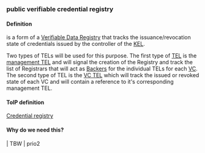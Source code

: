 ### public verifiable credential registry

<h4>Definition</h4><p>is a form of a <a href="https://github.com/trustoverip/toip/wiki/credential-registry">Verifiable Data Registry</a> that tracks the issuance/revocation state of credentials issued by the controller of the <a href="key-event-log">KEL</a>.</p><p>Two types of TELs will be used for this purpose. The first type of <a href="transaction-event-log">TEL</a> is the <a href="management-transaction-event-log">management TEL</a> and will signal the creation of the Registry and track the list of Registrars that will act as <a href="backer">Backers</a> for the individual TELs for each <a href="verifiable-credential">VC</a>. The second type of TEL is the <a href="virtual-credential-transaction-event-log">VC TEL</a> which will track the issued or revoked state of each VC and will contain a reference to it&#39;s corresponding management TEL.</p><h4>ToIP definition</h4><p><a href="https://github.com/trustoverip/toip/wiki/credential-registry">Credential registry</a></p><h4>Why do we need this?</h4><p>| TBW  | prio2</p>